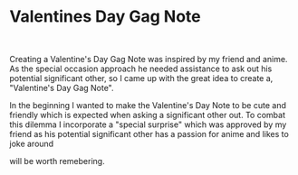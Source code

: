 <h1>Valentines Day Gag Note </h1>
<br>
<p>Creating a Valentine's Day Gag Note was inspired by my friend and anime. As the  special occasion approach he needed assistance to ask out his potential significant other, so I came up with the great idea to create a, "Valentine's Day Gag Note".  


In the beginning I wanted to make the Valentine's Day Note to be cute and friendly which is expected when asking a significant other out. To combat this dilemma I incorporate a "special surprise" which was approved by my friend as his potential significant other has a passion for anime and likes to joke around

 will be worth remebering.

</p>

